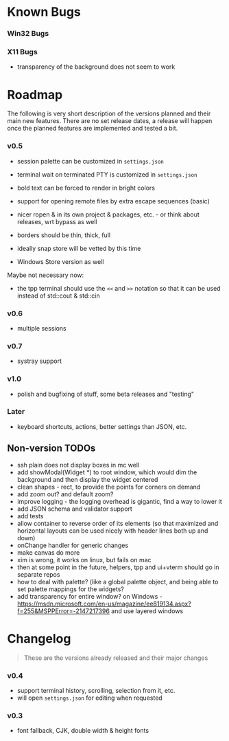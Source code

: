 ﻿# Known Bugs

### Win32 Bugs

### X11 Bugs

- transparency of the background does not seem to work

# Roadmap

The following is very short description of the versions planned and their main new features. There are no set release dates, a release will happen once the planned features are implemented and tested a bit.

### v0.5

- session palette can be customized in `settings.json`
- terminal wait on terminated PTY is customized in `settings.json`
- bold text can be forced to render in bright colors
- support for opening remote files by extra escape sequences (basic)

- nicer ropen & in its own project & packages, etc. - or think about releases, wrt bypass as well
- borders should be thin, thick, full
- ideally snap store will be vetted by this time
- Windows Store version as well

Maybe not necessary now: 

- the tpp terminal should use the `<<` and `>>` notation so that it can be used instead of std::cout & std::cin

### v0.6

- multiple sessions

### v0.7

- systray support

### v1.0

- polish and bugfixing of stuff, some beta releases and "testing"

### Later

- keyboard shortcuts, actions, better settings than JSON, etc. 

## Non-version TODOs

- ssh plain does not display boxes in mc well
- add showModal(Widget *) to root window, which would dim the background and then display the widget centered
- clean shapes - rect, to provide the points for corners on demand
- add zoom out? and default zoom? 
- improve logging - the logging overhead is gigantic, find a way to lower it
- add JSON schema and validator support
- add tests
- allow container to reverse order of its elements (so that maximized and horizontal layouts can be used nicely with header lines both up and down)
- onChange handler for generic changes
- make canvas do more
- xim is wrong, it works on linux, but fails on mac
- then at some point in the future, helpers, tpp and ui+vterm should go in separate repos
- how to deal with palette? (like a global palette object, and being able to set palette mappings for the widgets? 
- add transparency for entire window? on Windows - https://msdn.microsoft.com/en-us/magazine/ee819134.aspx?f=255&MSPPError=-2147217396 and use layered windows



# Changelog

> These are the versions already released and their major changes

### v0.4

- support terminal history, scrolling, selection from it, etc. 
- will open `settings.json` for editing when requested

### v0.3

- font fallback, CJK, double width & height fonts

